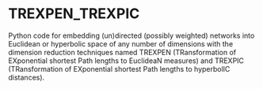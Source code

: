 # TREXPEN_TREXPIC
Python code for embedding (un)directed (possibly weighted) networks into Euclidean or hyperbolic space of any number of dimensions with the dimension reduction techniques named TREXPEN (TRansformation of EXponential shortest Path lengths to EuclideaN measures) and TREXPIC (TRansformation of EXponential shortest Path lengths to hyperbolIC distances).
